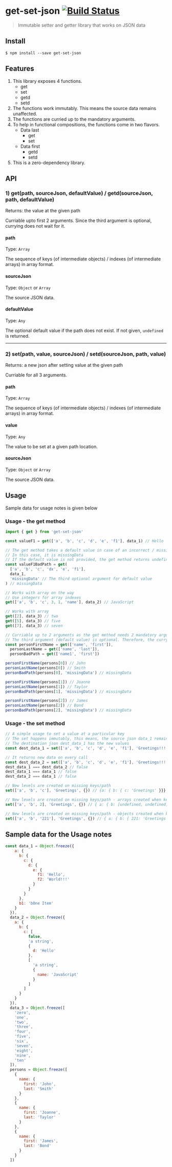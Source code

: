 # get-set-json [![Build Status](https://api.travis-ci.org/vijeysrc/get-set-json.svg?branch=master)](https://travis-ci.org/vijeysrc/get-set-json)

> Immutable setter and getter library that works on JSON data

## Install

```
$ npm install --save get-set-json
```

## Features

1. This library exposes 4 functions.
   - get
   - set
   - getd
   - setd
1. The functions work immutably. This means the source data remains unaffected.
1. The functions are curried up to the mandatory arguments.
1. To help in functional compositions, the functions come in two flavors.
   - Data last
     - get
     - set
   - Data first
     - getd
     - setd
1. This is a zero-dependency library.

## API

### 1) get(path, sourceJson, defaultValue) / getd(sourceJson, path, defaultValue)

Returns: the value at the given path

Curriable upto first 2 arguments. Since the third argument is optional, currying does not wait for it.

#### path

Type: `Array`

The sequence of keys (of intermediate objects) / indexes (of intermediate arrays) in array format.

#### sourceJson

Type: `Object` or `Array`

The source JSON data.

#### defaultValue

Type: `Any`

The optional default value if the path does not exist. If not given, `undefined` is returned.

---

### 2) set(path, value, sourceJson) / setd(sourceJson, path, value)

Returns: a new json after setting value at the given path

Curriable for all 3 arguments.

#### path

Type: `Array`

The sequence of keys (of intermediate objects) / indexes (of intermediate arrays) in array format.

#### value

Type: `Any`

The value to be set at a given path location.

#### sourceJson

Type: `Object` or `Array`

The source JSON data.

## Usage

Sample data for usage notes is given below

### Usage - the get method

```js
import { get } from 'get-set-json'

const valueF1 = get(['a', 'b', 'c', 'd', 'e', 'f1'], data_1) // Hello

// The get method takes a default value in case of an incorrect / missing path
// In this case, it is missingData
// If the default value is not provided, the get method returns undefined
const valueF1BadPath = get(
  ['a', 'b', 'c', 'dx', 'e', 'f1'],
  data_1,
  'missingData' // The third optional argument for default value
) // missingData

// Works with array on the way
// Use integers for array indexes
get(['a', 'b', 'c', 3, 1, 'name'], data_2) // JavaScript

// Works with array
get([2], data_3) // two
get([5], data_3) // five
get([7], data_3) // seven

// Curriable up to 2 arguments as the get method needs 2 mandatory arguments.
// The third argument (default value) is optional. Therefore, the currying does not wait for the third argument.
const personFirstName = get(['name', 'first']),
  personLastName = get(['name', 'last']),
  personBadPath = get(['name1', 'first'])

personFirstName(persons[0]) // John
personLastName(persons[0]) // Smith
personBadPath(persons[0], 'missingData') // missingData

personFirstName(persons[1]) // Joanne
personLastName(persons[1]) // Taylor
personBadPath(persons[1], 'missingData') // missingData

personFirstName(persons[2]) // James
personLastName(persons[2]) // Bond
personBadPath(persons[2], 'missingData') // missingData
```

### Usage - the set method

```js
// A simple usage to set a value at a particular key
// The set happens immutably, this means, the source json data_1 remains unaffected
// The destination json dest_data_1 has the new values
const dest_data_1 = set(['a', 'b', 'c', 'd', 'e', 'f1'], 'Greetings!!!', data_1)

// It returns new data on every call
const dest_data_2 = set(['a', 'b', 'c', 'd', 'e', 'f1'], 'Greetings!!!', data_1)
dest_data_1 === dest_data_2 // false
dest_data_1 === data_1 // false
dest_data_2 === data_1 // false

// New levels are created on missing keys/path
set(['a', 'b', 'c'], 'Greetings', {}) // {a: { b: { c: 'Greetings' }}}

// New levels are created on missing keys/path - arrays created when key is an integer
set(['a', 'b', 2], 'Greetings', {}) // { a: { b: [undefined, undefined, 'Greetings'] }}

// New levels are created on missing keys/path - objects created when key is a string
set(['a', 'b', '221'], 'Greetings', {}) // { a: { b: { 221: 'Greetings' }}}
```

## Sample data for the Usage notes

```js
const data_1 = Object.freeze({
    a: {
      b: {
        c: {
          d: {
            e: {
              f1: 'Hello',
              f2: 'World!!!'
            }
          }
        }
      },
      b1: 'bOne Item'
    }
  }),
  data_2 = Object.freeze({
    a: {
      b: {
        c: [
          false,
          'a string',
          {
            d: 'Hello'
          },
          [
            'a string',
            {
              name: 'JavaScript'
            }
          ]
        ]
      }
    }
  }),
  data_3 = Object.freeze([
    'zero',
    'one',
    'two',
    'three',
    'four',
    'five',
    'six',
    'seven',
    'eight',
    'nine',
    'ten'
  ]),
  persons = Object.freeze([
    {
      name: {
        first: 'John',
        last: 'Smith'
      }
    },
    {
      name: {
        first: 'Joanne',
        last: 'Taylor'
      }
    },
    {
      name: {
        first: 'James',
        last: 'Bond'
      }
    }
  ])
```
